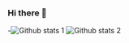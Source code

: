 ### Hi there 👋

<!--
**gurgen22/gurgen22** is a ✨ _special_ ✨ repository because its `README.md` (this file) appears on your GitHub profile.

Here are some ideas to get you started:

🔭 I’m currently working on c#, .NET 5
🌱 I’m currently learning docker, rabbitmq, 
👯 I’m looking to collaborate on 
- 
-->
-![Github stats 1](https://github-readme-stats.vercel.app/api?username=gurgen22&show_icons=true&theme=gradient) 
![Github stats 2](https://github-readme-stats.vercel.app/api?username=gurgen22&show_icons=true&theme=radical)
